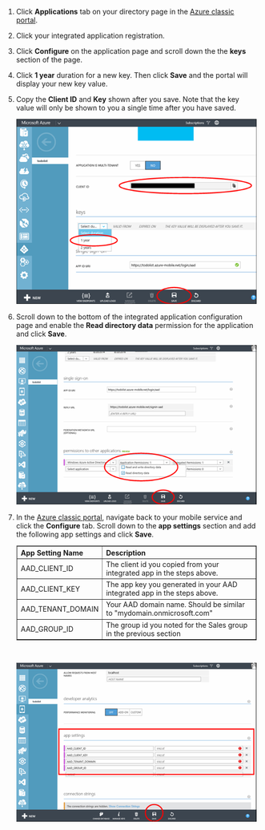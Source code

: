 1. Click **Applications** tab on your directory page in the [Azure classic portal](https://manage.windowsazure.com/).
  
2. Click your integrated application registration.

3. Click **Configure** on the application page and scroll down the the **keys** section of the page. 
4. Click **1 year** duration for a new key. Then click **Save** and the portal will display your new key value.
5. Copy the **Client ID** and **Key** shown after you save. Note that the key value will only be shown to you a single time after you have saved. 

    ![](./media/mobile-services-generate-aad-app-registration-access-key-rbac/client-id-and-key.png)

6. Scroll down to the bottom of the integrated application configuration page and enable the **Read directory data** permission for the application and click **Save**.

    ![](./media/mobile-services-generate-aad-app-registration-access-key-rbac/app-perms.png)


7. In the [Azure classic portal](https://manage.windowsazure.com/), navigate back to your mobile service and click the **Configure** tab. Scroll down to the **app settings** section and add the following app settings and click **Save**. 

    <table border="1">
    <tr>
    <th>App Setting Name</th><th>Description</th>
    </tr>
    <tr>
    <td>AAD_CLIENT_ID</td><td>The client id you copied from your integrated app in the steps above.</td>
    </tr>
    <tr>
    <td>AAD_CLIENT_KEY</td><td>The app key you generated in your AAD integrated app in the steps above.</td>
    </tr>
    <tr>
    <td>AAD_TENANT_DOMAIN</td><td>Your AAD domain name. Should be similar to "mydomain.onmicrosoft.com"</td>
    </tr>
    <tr>
    <td>AAD_GROUP_ID</td><td>The group id you noted for the Sales group in the previous section</td>
    </tr>
    </table><br/>

 
    ![](./media/mobile-services-generate-aad-app-registration-access-key-rbac/aad-app-settings.png)
  